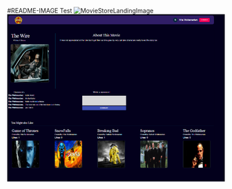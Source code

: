 #README-IMAGE Test
![MovieStoreLandingImage](https://drive.google.com/file/d/1lpuzof5HenDhYf5Fcg8ZzxPIc5zimEl0/view?usp=drive_link)
![MovieStoreDetailPage](./images/MovieDetail.png)